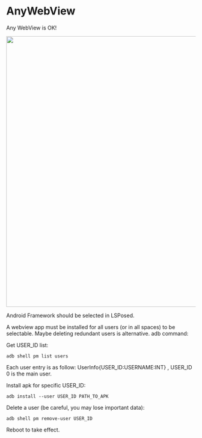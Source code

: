 # AnyWebView

Any WebView is OK!

<img src=".github/webviews.jpg" width="720"/>

Android Framework should be selected in LSPosed.

A webview app must be installed for all users (or in all spaces) to be selectable. Maybe deleting redundant users is alternative.
adb command:

Get USER_ID list:

`adb shell pm list users`

Each user entry is as follow: UserInfo{USER_ID:USERNAME:INT} , USER_ID 0 is the main user.

Install apk for specific USER_ID:

`adb install --user USER_ID PATH_TO_APK`

Delete a user (be careful, you may lose important data):

`adb shell pm remove-user USER_ID`

Reboot to take effect.